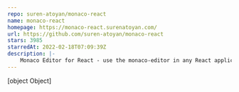 ```yaml
---
repo: suren-atoyan/monaco-react
name: monaco-react
homepage: https://monaco-react.surenatoyan.com/
url: https://github.com/suren-atoyan/monaco-react
stars: 3985
starredAt: 2022-02-18T07:09:39Z
description: |-
    Monaco Editor for React - use the monaco-editor in any React application without needing to use webpack (or rollup/parcel/etc) configuration files / plugins
---
```


[object Object]
